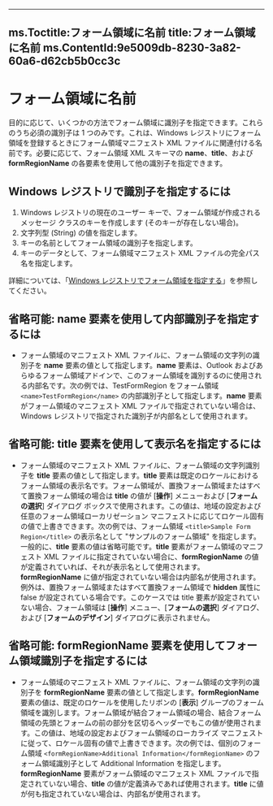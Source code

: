 

---
ms.Toctitle:フォーム領域に名前
title:フォーム領域に名前
ms.ContentId:9e5009db-8230-3a82-60a6-d62cb5b0cc3c
---
# フォーム領域に名前




目的に応じて、いくつかの方法でフォーム領域に識別子を指定できます。これらのうち必須の識別子は 1 つのみです。これは、Windows レジストリにフォーム領域を登録するときにフォーム領域マニフェスト XML ファイルに関連付ける名前です。必要に応じて、フォーム領域 XML スキーマの **name**、**title**、および **formRegionName** の各要素を使用して他の識別子を指定できます。

## Windows レジストリで識別子を指定するには

1. Windows レジストリの現在のユーザー キーで、フォーム領域が作成されるメッセージ クラスのキーを作成します (そのキーが存在しない場合)。
2. 文字列型 (String) の値を指定します。
3. キーの名前としてフォーム領域の識別子を指定します。
4. キーのデータとして、フォーム領域マニフェスト XML ファイルの完全パス名を指定します。

詳細については、「[Windows レジストリでフォーム領域を指定する](0de3fcb1-b357-8300-c943-9a5a788d4976.md)」を参照してください。



## 省略可能:  name 要素を使用して内部識別子を指定するには

- フォーム領域のマニフェスト XML ファイルに、フォーム領域の文字列の識別子を **name** 要素の値として指定します。**name** 要素は、Outlook およびあらゆるフォーム領域アドインで、このフォーム領域を識別するのに使用される内部名です。次の例では、TestFormRegion をフォーム領域 `<name>TestFormRegion</name>` の内部識別子として指定します。**name** 要素がフォーム領域のマニフェスト XML ファイルで指定されていない場合は、Windows レジストリで指定された識別子が内部名として使用されます。 




## 省略可能:  title 要素を使用して表示名を指定するには

- フォーム領域のマニフェスト XML ファイルに、フォーム領域の文字列識別子を **title** 要素の値として指定します。**title** 要素は既定のロケールにおけるフォーム領域の表示名です。フォーム領域が、置換フォーム領域またはすべて置換フォーム領域の場合は **title** の値が [**操作**] メニューおよび [**フォームの選択**] ダイアログ ボックスで使用されます。この値は、地域の設定および任意のフォーム領域ローカリゼーション マニフェストに応じてロケール固有の値で上書きできます。次の例では、フォーム領域 `<title>Sample Form Region</title>` の表示名として "サンプルのフォーム領域" を指定します。一般的に、**title** 要素の値は省略可能です。**title** 要素がフォーム領域のマニフェスト XML ファイルに指定されていない場合に、**formRegionName** の値が定義されていれば、それが表示名として使用されます。**formRegionName** に値が指定されていない場合は内部名が使用されます。例外は、置換フォーム領域またはすべて置換フォーム領域で **hidden** 属性に false が設定されている場合です。このケースでは title 要素が設定されていない場合、フォーム領域は [**操作**] メニュー、[**フォームの選択**] ダイアログ、および [**フォームのデザイン**] ダイアログに表示されません。




## 省略可能:  formRegionName 要素を使用してフォーム領域識別子を指定するには

- フォーム領域のマニフェスト XML ファイルに、フォーム領域の文字列の識別子を **formRegionName** 要素の値として指定します。**formRegionName** 要素の値は、既定のロケールを使用したリボンの [**表示**] グループのフォーム領域を識別します。フォーム領域が結合フォーム領域の場合、結合フォーム領域の先頭とフォームの前の部分を区切るヘッダーでもこの値が使用されます。この値は、地域の設定およびフォーム領域のローカライズ マニフェストに従って、ロケール固有の値で上書きできます。次の例では、個別のフォーム領域 `<formRegionName>Additional Information</formRegionName>` のフォーム領域識別子として Additional Information を指定します。**formRegionName** 要素がフォーム領域のマニフェスト XML ファイルで指定されていない場合、**title** の値が定義済みであれば使用されます。**title** に値が何も指定されていない場合は、内部名が使用されます。





